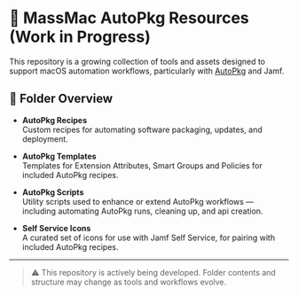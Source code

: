 # 🚧 MassMac AutoPkg Resources (Work in Progress)

This repository is a growing collection of tools and assets designed to support macOS automation workflows, particularly with [AutoPkg](https://github.com/autopkg/autopkg) and Jamf.

## 📁 Folder Overview

- **AutoPkg Recipes**  
  Custom recipes for automating software packaging, updates, and deployment.

- **AutoPkg Templates**  
  Templates for Extension Attributes, Smart Groups and Policies for included AutoPkg recipes.

- **AutoPkg Scripts**  
  Utility scripts used to enhance or extend AutoPkg workflows — including automating AutoPkg runs, cleaning up, and api creation.

- **Self Service Icons**  
  A curated set of icons for use with Jamf Self Service, for pairing with included AutoPkg recipes.

---

> ⚠️ This repository is actively being developed. Folder contents and structure may change as tools and workflows evolve.
